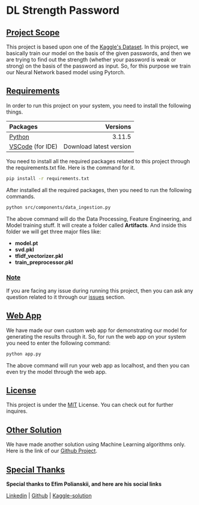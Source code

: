 # **DL Strength Password**

## <u>**Project Scope**</u>

This project is based upon one of the [Kaggle's Dataset](https://www.kaggle.com/datasets/utkarshx27/passwords). In this project, we basically train our model on the basis of the given passwords, and then we are trying to find out the strength (whether your password is weak or strong) on the basis of the password as input. So, for this purpose we train our Neural Network based model using Pytorch.

## <u>**Requirements**</u>
In order to run this project on your system, you need to install the following things.

|   **Packages**  |    **Versions**    |
|   :---          |    ---:            |
|   [Python](https://www.python.org/downloads/)        |    3.11.5          |
|   [VSCode](https://code.visualstudio.com/download) (for IDE)       |    Download latest version |

You need to install all the required packages related to this project through the requirements.txt file. Here is the command for it.

```bash
pip install -r requirements.txt
```

After installed all the required packages, then you need to run the following commands.

```bash
python src/components/data_ingestion.py
```

The above command will do the Data Processing, Feature Engineering, and Model training stuff. It will create a folder called <b>Artifacts</b>. And inside this folder we will get three major files like:

-  **model.pt** 
-  **svd.pkl** 
-  **tfidf_vectorizer.pkl** 
-  **train_preprocessor.pkl**

### <u>**Note**</u>
If you are facing any issue during running this project, then you can ask any question related to it through our [issues](https://github.com/abdullahkhan70/dl-password-strength/issues) section.

## <u>**Web App**</u>

We have made our own custom web app for demonstrating our model for generating the results through it. So, for run the web app on your system you need to enter the following command:

```bash
python app.py
```

The above command will run your web app as localhost, and then you can even try the model through the web app.

## <u>**License**</u>

This project is under the [MIT](https://choosealicense.com/licenses/mit/) License. You can check out for further inquires.

## <u>**Other Solution**</u>

We have made another solution using Machine Learning algorithms only. Here is the link of our [Github Project](https://github.com/abdullahkhan70/ml-password-strength).

## <u>**Special Thanks**</u>

**Special thanks to Efim Polianskii, and here are his social links**

[Linkedin](https://www.linkedin.com/in/efimpolianskii/) | 
[Github](https://github.com/efimpolianskii) | 
[Kaggle-solution](https://www.kaggle.com/code/timmofeyy/machine-learning-password-weakness-prediction/)
